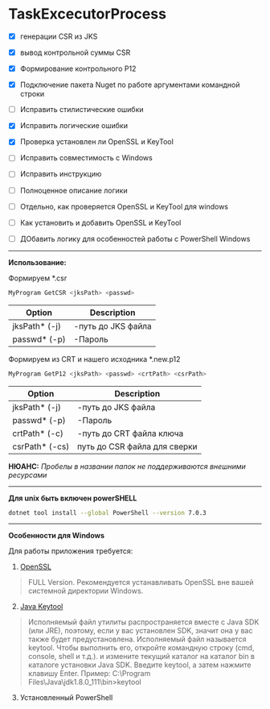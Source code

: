 # TaskExcecutorProcess

- [x] генерации CSR из JKS
- [x] вывод контрольной суммы CSR
- [x] Формирование контрольного P12

- [x] Подключение пакета Nuget по работе аргументами командной строки
- [ ] Исправить стилистические ошибки
- [x] Исправить логические ошибки
- [x] Проверка установлен ли OpenSSL и KeyTool
- [ ] Исправить совместимость с Windows

- [ ] Исправить инструкцию
- [ ] Полноценное описание логики
- [ ] Отдельно, как проверяется OpenSSL и KeyTool для windows
- [ ] Как установить и добавить OpenSSL и KeyTool
- [ ] ДОбавить логику для особенностей работы с PowerShell Windows

***
**Использование:**

Формируем *.csr
 ```bash */
 MyProgram GetCSR <jksPath> <passwd>
 ```
| Option | Description |
| ------ | ------ |
| jksPath* (-j) | -путь до JKS файла |
| passwd* (-p) | -Пароль |
 
Формируем из CRT и нашего исходника *.new.p12
```bash */
MyProgram GetP12 <jksPath> <passwd> <crtPath> <csrPath> 
```
| Option | Description |
| ------ | ------ |
| jksPath* (-j) | -путь до JKS файла |
| passwd* (-p) | -Пароль |
| crtPath* (-c) | -путь до CRT файла ключа |
| csrPath* (-cs) | путь до CSR файла для сверки |



**НЮАНС:** *Пробелы в названии папок не поддерживаются внешними ресурсами*


***
**Для unix быть включен powerSHELL** 
```bash */
dotnet tool install --global PowerShell --version 7.0.3
```
***
**Особенности для Windows**

Для работы приложения требуется:
1. [OpenSSL](https://slproweb.com/products/Win32OpenSSL.html)
>FULL Version.
>Рекомендуется устанавливать OpenSSL вне вашей системной директории Windows.
2. [Java Keytool](https://www.java.com/ru/download/)
>Исполняемый файл утилиты распространяется вместе с Java SDK (или JRE), поэтому, если у вас установлен SDK, значит она у вас также будет предустановлена.
Исполняемый файл называется keytool. Чтобы выполнить его, откройте командную строку (cmd, console, shell и т.д.). и измените текущий каталог на каталог bin в каталоге установки Java SDK. Введите keytool, а затем нажмите клавишу Enter. 
>Пример: C:\Program Files\Java\jdk1.8.0_111\bin>keytool
3. Установленный PowerShell

